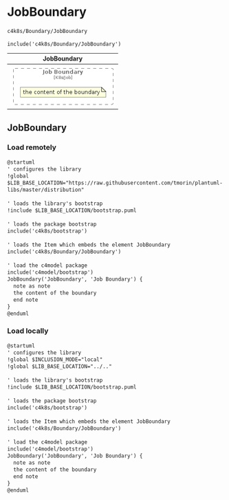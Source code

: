 # JobBoundary


```text
c4k8s/Boundary/JobBoundary
```

```text
include('c4k8s/Boundary/JobBoundary')
```



| JobBoundary |
| :---: |
| ![illustration for JobBoundary](../../c4k8s/Boundary/JobBoundary.Local.png) |




## JobBoundary

### Load remotely
```plantuml
@startuml
' configures the library
!global $LIB_BASE_LOCATION="https://raw.githubusercontent.com/tmorin/plantuml-libs/master/distribution"

' loads the library's bootstrap
!include $LIB_BASE_LOCATION/bootstrap.puml

' loads the package bootstrap
include('c4k8s/bootstrap')

' loads the Item which embeds the element JobBoundary
include('c4k8s/Boundary/JobBoundary')

' load the c4model package
include('c4model/bootstrap')
JobBoundary('JobBoundary', 'Job Boundary') {
  note as note
  the content of the boundary
  end note
}
@enduml
```

### Load locally
```plantuml
@startuml
' configures the library
!global $INCLUSION_MODE="local"
!global $LIB_BASE_LOCATION="../.."

' loads the library's bootstrap
!include $LIB_BASE_LOCATION/bootstrap.puml

' loads the package bootstrap
include('c4k8s/bootstrap')

' loads the Item which embeds the element JobBoundary
include('c4k8s/Boundary/JobBoundary')

' load the c4model package
include('c4model/bootstrap')
JobBoundary('JobBoundary', 'Job Boundary') {
  note as note
  the content of the boundary
  end note
}
@enduml
```

